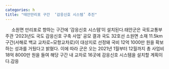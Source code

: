 ```yaml
---
categories: h
title: "태안만리포 구간  ‘감응신호 시스템’ 추진"
---
```

&nbsp;&nbsp;&nbsp;&nbsp; 소원면 만리포로 향하는 구간에 ‘감응신호 시스템’이 설치된다.태안군은 국토교통부 주관 ‘2023년도 국도 감응신호 구축 사업’ 공모 결과 국도 32호선 소원면 소재 11.5km 구간(서해로 백교 교차로~모항교차로)이 대상지로 선정돼 국비 12억 1000만 원을 확보하는 성과를 거뒀다고 밝혔다.																						이에 따라 군은 오는 2021년 1월부터 12월까지 총 사업비 18억 8000만 원을 들여 해당 구간 내 교차로 16곳에 감응신호 시스템을 설치할 계획이다.감응